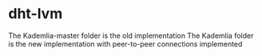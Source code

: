 # dht-lvm

The Kademlia-master folder is the old implementation
The Kademlia folder is the new implementation with peer-to-peer connections implemented
